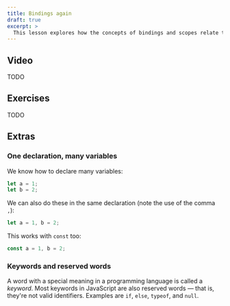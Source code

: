 ```yaml
---
title: Bindings again
draft: true
excerpt: >
  This lesson explores how the concepts of bindings and scopes relate to variables in JavaScript.
---
```


## Video

TODO

## Exercises

TODO

## Extras

### One declaration, many variables

We know how to declare many variables:

```js
let a = 1;
let b = 2;
```

We can also do these in the same declaration (note the use of the comma `,`):

```js
let a = 1, b = 2;
```

This works with `const` too:

```js
const a = 1, b = 2;
```

### Keywords and reserved words

A word with a special meaning in a programming language is called a <i>keyword</i>. Most keywords in JavaScript are also reserved words &mdash; that is, they're not valid identifiers. Examples are `if`, `else`, `typeof`, and `null`.
